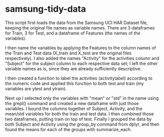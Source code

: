 # samsung-tidy-data

This script first loads the data from the Samsung UCI HAR Dataset file, keeping the original file names as variable names. There are 3 dataframes for Train, 3 for Test, and a dataframe of Features (the names of the variables). 

I then name the variables by applying the Features to the column names of the Train and Test data (X_train and X_test are the original files respectively). I also added the names "Activity" for the activities column and "Subject" for the subject column to each respective data set; I left the other variable names as is, since they are already sufficiently descriptive.

I then created a function to label the activities (activitylabel) according to the numeric code and applied this function to both test and train (my variables are ytest and ytrain). 

Next up I selected only the variables with "mean" or "std" in the name using the grepl() command and created a new dataframe with just those variables. I bound the columns together of Subject, Activity, and the mean/std variables for both the train and test data. I then combined those two dataframes, putting train on top of test. Finally I grouped the data by both Subject and Activity using the group_by command from dplyr, and then found the means for each of the groups with summarize_each.

